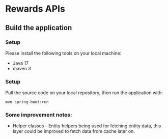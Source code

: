 
# Rewards APIs

## Build the application

### Setup
Please install the following tools on your local machine:
- Java 17
- maven 3

### Setup
Pull the source code on your local repository, then run the application with:
```
mvn spring-boot:run
```

### Some improvement notes:

- Helper classes - Entity helpers being used for fetching entity data, 
this layer could be improved to fetch data from cache later on.



